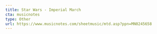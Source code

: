 ```yaml
---
title: Star Wars - Imperial March
cta: musicnotes
type: Other
url: https://www.musicnotes.com/sheetmusic/mtd.asp?ppn=MN0245658
---
```


